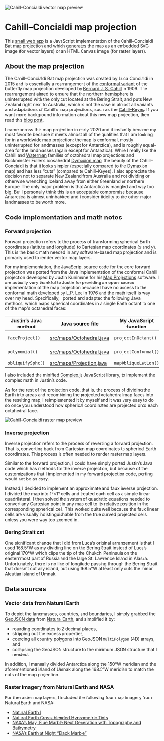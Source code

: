 ![Cahill–Concialdi vector map preview](https://github.com/seav/cahill-concialdi/blob/main/docs/readme-vector-map.png?raw=true)
# Cahill–Concialdi map projection
This [small web app](https://seav.github.io/cahill-concialdi/) is a JavaScript implementation of the Cahill–Concialdi Bat map projection and which generates the map as an embedded SVG image (for vector layers) or an HTML Canvas image (for raster layers).

## About the map projection
The Cahill–Concialdi Bat map projection was created by Luca Concialdi in 2015 and is essentially a rearrangement of the [conformal variant](https://commons.wikimedia.org/wiki/File:Cahill_butterfly_conformal_projection_SW.jpg) of the butterfly map projection developed by [Bernard J. S. Cahill](https://en.wikipedia.org/wiki/Bernard_J._S._Cahill) in 1909. The rearrangement aimed to ensure that the northern hemisphere is uninterrupted with the only cut located at the Bering Strait, and puts New Zealand right next to Australia, which is not the case in almost all variants and adaptations of Cahill’s map projections, such as the [Cahill–Keyes](https://en.wikipedia.org/wiki/Cahill%E2%80%93Keyes_projection). If you want more background information about this new map projection, then read this [blog post](https://blog.map-projections.net/four-polyhedral-projections).

I came across this map projection in early 2020 and it instantly became my most favorite because it meets almost all of the qualities that I am looking for in a worldwide map projection: the map is conformal, mostly uninterrupted for landmasses (except for Antarctica), and is roughly equal-area for the landmasses (again except for Antarctica). While I really like the Cahill and [Waterman](https://en.wikipedia.org/wiki/Waterman_butterfly_projection) families of octohedral map projections and Buckminster Fuller’s icosahedral [Dymaxion map](https://en.wikipedia.org/wiki/Dymaxion_map), the beauty of the Cahill–Concialdi is that it looks simpler (especially compared to the Dymaxion map) and has less “cuts” (compared to Cahill–Keyes). I also appreciate the decision not to separate New Zealand from Australia and not dividing or otherwise wrenching Iceland away from either Greenland or northern Europe. The only major problem is that Antarctica is mangled and way too big. But I personally think this is an acceptable compromise because Antarctica is almost uninhabited and I consider fidelity to the other major landmasses to be worth more.

## Code implementation and math notes

### Forward projection
Forward projection refers to the process of transforming spherical Earth coordinates (latitute and longitude) to Cartesian map coordinates (*x* and *y*). This is the basic math needed in any software-based map projection and is primarily used to render vector map layers.

For my implementation, the JavaScript source code for the core forward projection was ported from the Java implementation of the conformal Cahill projection developed by Justin Kunimune for his [Map Projections](https://github.com/jkunimune15/Map-Projections/) software. I am actually very thankful to Justin for providing an open-source implementation of the map projection because I have no access to the conformal math developed by L.P. Lee in 1976 and the math itself is way over my head. Specifically, I ported and adapted the following Java methods, which maps spherical coordinates in a single Earth octant to one of the map's octahedral faces:

| Justin’s Java method | Java source file | My JavaScript function | JavaScript source file |
|---|---|---|---|
| `faceProject()` | [src/maps/Octohedral.java](https://github.com/jkunimune15/Map-Projections/blob/f1aac1f383cf902d6fe7ba8a7e586f860bb39f43/src/maps/Octohedral.java#L123-L139) | `projectInOctant()` | cahill-conformal.mjs |
| `polynomial()` | [src/maps/Octohedral.java](https://github.com/jkunimune15/Map-Projections/blob/f1aac1f383cf902d6fe7ba8a7e586f860bb39f43/src/maps/Octohedral.java#L162-L167) | `projectConformal()` | cahill-conformal.mjs |
| `obliquifySphc()` | [src/maps/Projection.java](https://github.com/jkunimune15/Map-Projections/blob/1d5a4d97b9e63ef614c133c9e028ba8e44702c10/src/maps/Projection.java#L400-L441) | `mapObliqueLatLon()` | spherical.mjs |

I also included the minified [Complex.js](https://github.com/infusion/Complex.js/) JavaScript library, to implement the complex math in Justin’s code.

As for the rest of the projection code, that is, the process of dividing the Earth into areas and recombining the projected octahedral map faces into the resulting map, I reimplemented it by myself and it was very easy to do so once you understood how spherical coordinates are projected onto each octahedral face.

![Cahill–Concialdi raster map preview](https://github.com/seav/cahill-concialdi/blob/main/docs/readme-raster-map.png?raw=true)
### Inverse projection
Inverse projection refers to the process of reversing a forward projection. That is, converting back from Cartesian map coordinates to spherical Earth coordinates. This process is often needed to render raster map layers.

Similar to the forward projection, I could have simply ported Justin’s Java code which has methods for the inverse projection, but because of the customizations that I implemented in my forward projection code, porting would not be as easy.

Instead, I decided to implement an approximate and faux inverse projection. I divided the map into 1°×1° cells and treated each cell as a simple linear quadrilateral. I then solved the system of quadratic equations needed to convert any Cartesian point in any map cell to its relative position in the corresponding spherical cell. This worked quite well because the faux linear cells are visually indistinguishable from the true curved projected cells unless you were way too zoomed in.

### Bering Strait cut
One significant change that I did from Luca’s original arrangement is that I used 168.5°W as my dividing line on the Bering Strait instead of Luca’s original 170°W which clips the tip of the Chukchi Peninsula on the easternmost part of Russia and the large St. Lawrence Island in Alaska. Unfortunately, there is no line of longitude passing through the Bering Strait that doesn’t cut any island, but using 168.5°W at least only cuts the minor Aleutian island of Umnak.

## Data sources

### Vector data from Natural Earth
To depict the landmasses, countries, and boundaries, I simply grabbed the [GeoJSON data](https://github.com/nvkelso/natural-earth-vector/tree/master/geojson) from [Natural Earth](http://naturalearthdata.com/), and simplified it by:
* rounding coordinates to 2 decimal places,
* stripping out the excess properties,
* coercing all country polygons into GeoJSON `MultiPolygon` (4D) arrays, and
* collapsing the GeoJSON structure to the minimum JSON structure that I needed.

In addition, I manually divided Antarctica along the 150°W meridian and the aforementioned island of Umnak along the 168.5°W meridian to match the cuts of the map projection.

### Raster imagery from Natural Earth and NASA
For the raster map layers, I included the following four map imagery from Natural Earth and NASA:
* [Natural Earth I](https://www.naturalearthdata.com/downloads/10m-raster-data/10m-natural-earth-1/)
* [Natural Earth Cross-blended Hypsometric Tints](https://www.naturalearthdata.com/downloads/10m-raster-data/10m-cross-blend-hypso/)
* [NASA’s May, Blue Marble Next Generation with Topography and Bathymetry](https://visibleearth.nasa.gov/collection/1484/blue-marble)
* [NASA’s Earth at Night “Black Marble”](https://earthobservatory.nasa.gov/features/NightLights)
